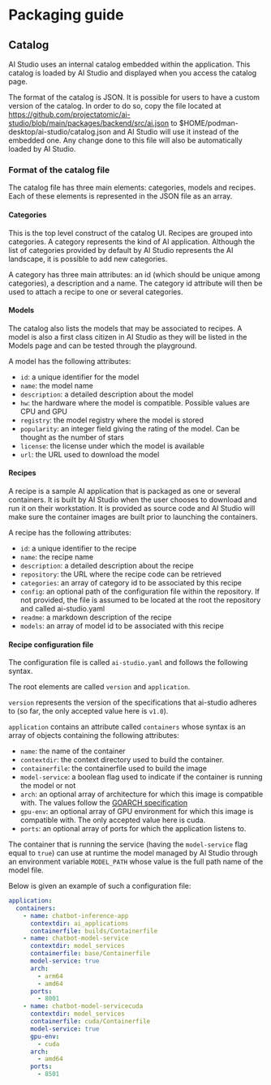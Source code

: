 # Packaging guide

## Catalog

AI Studio uses an internal catalog embedded within the application. This catalog is loaded
by AI Studio and displayed when you access the catalog page.

The format of the catalog is JSON. It is possible for users to have a custom version of
the catalog. In order to do so, copy the file located at https://github.com/projectatomic/ai-studio/blob/main/packages/backend/src/ai.json
to $HOME/podman-desktop/ai-studio/catalog.json and AI Studio will use it instead of the embedded one.
Any change done to this file will also be automatically loaded by AI Studio.

### Format of the catalog file

The catalog file has three main elements: categories, models and recipes. Each of these elements is
represented in the JSON file as an array.

#### Categories

This is the top level construct of the catalog UI. Recipes are grouped into categories. A category
represents the kind of AI application. Although the list of categories provided by default by
AI Studio represents the AI landscape, it is possible to add new categories.

A category has three main attributes: an id (which should be unique among categories), a description
and a name. The category id attribute will then be used to attach a recipe to one or several categories.

#### Models

The catalog also lists the models that may be associated to recipes. A model is also a first class
citizen in AI Studio as they will be listed in the Models page and can be tested through the playground.

A model has the following attributes:
- ```id```: a unique identifier for the model
- ```name```: the model name
- ```description```: a detailed description about the model
- ```hw```: the hardware where the model is compatible. Possible values are CPU and GPU
- ```registry```: the model registry where the model is stored
- ```popularity```: an integer field giving the rating of the model. Can be thought as the number of stars
- ```license```: the license under which the model is available
- ```url```: the URL used to download the model

#### Recipes

A recipe is a sample AI application that is packaged as one or several containers. It is built by AI Studio when the user chooses to download and run it on their workstation. It is provided as
source code and AI Studio will make sure the container images are built prior to launching the containers.

A recipe has the following attributes:
- ```id```: a unique identifier to the recipe
- ```name```: the recipe name
- ```description```: a detailed description about the recipe
- ```repository```: the URL where the recipe code can be retrieved
- ```categories```: an array of category id to be associated by this recipe
- ```config```: an optional path of the configuration file within the repository. If not provided, the file is assumed to be located at the root the repository and called ai-studio.yaml
- ```readme```: a markdown description of the recipe
- ```models```: an array of model id to be associated with this recipe

#### Recipe configuration file

The configuration file is called ```ai-studio.yaml``` and follows the following syntax.

The root elements are called ```version``` and ```application```.

```version``` represents the version of the specifications that ai-studio adheres to (so far, the only accepted value here is `v1.0`). 

```application``` contains an attribute called ```containers``` whose syntax is an array of objects containing the following attributes:
- ```name```: the name of the container
- ```contextdir```: the context directory used to build the container.
- ```containerfile```: the containerfile used to build the image
- ```model-service```: a boolean flag used to indicate if the container is running the model or not
- ```arch```: an optional array of architecture for which this image is compatible with. The values follow the
[GOARCH specification](https://go.dev/src/go/build/syslist.go)
- ```gpu-env```: an optional array of GPU environment for which this image is compatible with. The only accepted value here is cuda.
- ```ports```: an optional array of ports for which the application listens to.

The container that is running the service (having the ```model-service``` flag equal to ```true```) can use at runtime
the model managed by AI Studio through an environment variable ```MODEL_PATH``` whose value is the full path name of the
model file.

Below is given an example of such a configuration file:
```yaml
application:
  containers:
    - name: chatbot-inference-app
      contextdir: ai_applications
      containerfile: builds/Containerfile
    - name: chatbot-model-service
      contextdir: model_services
      containerfile: base/Containerfile
      model-service: true
      arch:
        - arm64
        - amd64
      ports:
        - 8001
    - name: chatbot-model-servicecuda
      contextdir: model_services
      containerfile: cuda/Containerfile
      model-service: true 
      gpu-env:
        - cuda
      arch: 
        - amd64
      ports:
        - 8501
```



